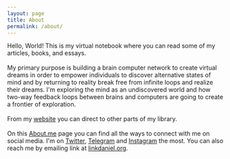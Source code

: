```yaml
---
layout: page
title: About
permalink: /about/
---
```


Hello, World! This is my virtual notebook where you can read some of my articles, books, and essays.\
<br>
My primary purpose is building a brain computer network to create virtual dreams in order to empower individuals to discover alternative states of mind and by returning to reality break free from infinite loops and realize their dreams. I'm exploring the mind as an undiscovered world and how two-way feedback loops between brains and computers are going to create a frontier of exploration.\
<br>
From my [website](https://linkdaniel.org) you can direct to other parts of my library.\
<br>
On this [About.me](https://about.me/linkdaniel) page you can find all the ways to connect with me on social media. I'm on [Twitter](https://twitter.com/linkdniel), [Telegram](https://t.me/linkdaniel) and [Instagram](https://instagram.com/linkdniel) the most. You can also reach me by emailing link at [linkdaniel.org](https://linkdaniel.org).

